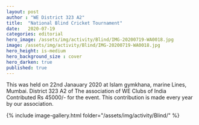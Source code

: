 ```yaml
---
layout: post
author : "WE District 323 A2"
title:  "National Blind Cricket Tournament"
date:   2020-07-19 
categories: editorial
hero_image: /assets/img/activity/Blind/IMG-20200719-WA0018.jpg
image: /assets/img/activity/Blind/IMG-20200719-WA0018.jpg
hero_height: is-medium
hero_background_size : cover
hero_darken: true
published: true
---
```


This was held on 22nd Janauary 2020 at Islam gymkhana, marine Lines, Mumbai. District 323 A2 of The association of WE Clubs of India Contributed Rs 45000/- for the event. This contribution is made every year by our association.

{% include image-gallery.html folder="/assets/img/activity/Blind/" %}